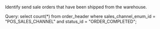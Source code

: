 Identify send sale orders that have been shipped from the warehouse.

Query: 
select count(*) from order_header
where sales_channel_enum_id = "POS_SALES_CHANNEL" 
and status_id = "ORDER_COMPLETED";
